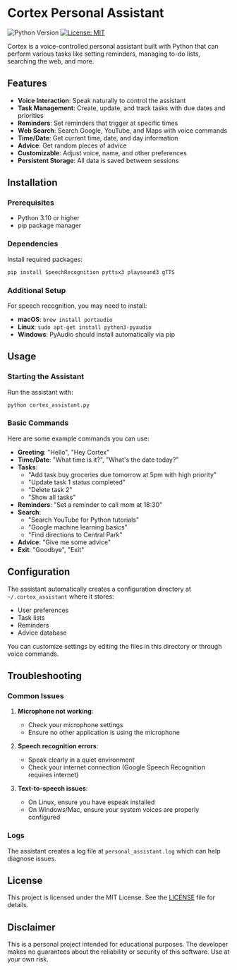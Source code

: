 # Cortex Personal Assistant

![Python Version](https://img.shields.io/badge/python-3.10%2B-blue)
[![License: MIT](https://img.shields.io/badge/License-MIT-yellow.svg)](https://opensource.org/licenses/MIT)

Cortex is a voice-controlled personal assistant built with Python that can perform various tasks like setting reminders, managing to-do lists, searching the web, and more.

## Features

- **Voice Interaction**: Speak naturally to control the assistant
- **Task Management**: Create, update, and track tasks with due dates and priorities
- **Reminders**: Set reminders that trigger at specific times
- **Web Search**: Search Google, YouTube, and Maps with voice commands
- **Time/Date**: Get current time, date, and day information
- **Advice**: Get random pieces of advice
- **Customizable**: Adjust voice, name, and other preferences
- **Persistent Storage**: All data is saved between sessions

## Installation

### Prerequisites

- Python 3.10 or higher
- pip package manager

### Dependencies

Install required packages:

```bash
pip install SpeechRecognition pyttsx3 playsound3 gTTS
```

### Additional Setup

For speech recognition, you may need to install:

- **macOS**: `brew install portaudio`
- **Linux**: `sudo apt-get install python3-pyaudio`
- **Windows**: PyAudio should install automatically via pip

## Usage

### Starting the Assistant

Run the assistant with:

```bash
python cortex_assistant.py
```

### Basic Commands

Here are some example commands you can use:

- **Greeting**: "Hello", "Hey Cortex"
- **Time/Date**: "What time is it?", "What's the date today?"
- **Tasks**:
  - "Add task buy groceries due tomorrow at 5pm with high priority"
  - "Update task 1 status completed"
  - "Delete task 2"
  - "Show all tasks"
- **Reminders**: "Set a reminder to call mom at 18:30"
- **Search**:
  - "Search YouTube for Python tutorials"
  - "Google machine learning basics"
  - "Find directions to Central Park"
- **Advice**: "Give me some advice"
- **Exit**: "Goodbye", "Exit"

## Configuration

The assistant automatically creates a configuration directory at `~/.cortex_assistant` where it stores:

- User preferences
- Task lists
- Reminders
- Advice database

You can customize settings by editing the files in this directory or through voice commands.

## Troubleshooting

### Common Issues

1. **Microphone not working**:
   - Check your microphone settings
   - Ensure no other application is using the microphone

2. **Speech recognition errors**:
   - Speak clearly in a quiet environment
   - Check your internet connection (Google Speech Recognition requires internet)

3. **Text-to-speech issues**:
   - On Linux, ensure you have espeak installed
   - On Windows/Mac, ensure your system voices are properly configured

### Logs

The assistant creates a log file at `personal_assistant.log` which can help diagnose issues.

## License

This project is licensed under the MIT License. See the [LICENSE](LICENSE) file for details.

## Disclaimer

This is a personal project intended for educational purposes. The developer makes no guarantees about the reliability or security of this software. Use at your own risk.
